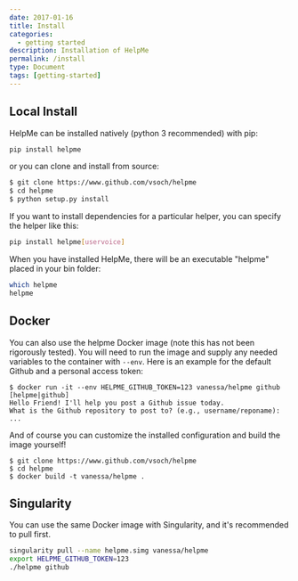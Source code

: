 ```yaml
---
date: 2017-01-16
title: Install
categories:
  - getting started
description: Installation of HelpMe
permalink: /install
type: Document
tags: [getting-started]
---
```


## Local Install
HelpMe can be installed natively (python 3 recommended) with pip:

```bash
pip install helpme
```

or you can clone and install from source:

```bash
$ git clone https://www.github.com/vsoch/helpme
$ cd helpme
$ python setup.py install
```

If you want to install dependencies for a particular helper, you can specify
the helper like this:

```bash
pip install helpme[uservoice]
```

When you have installed HelpMe, there will be an executable "helpme"
placed in your bin folder:

```bash
which helpme
helpme
```

## Docker
You can also use the helpme Docker image (note this has not been rigorously tested). You will
need to run the image and supply any needed variables to the container with `--env`. Here is an
example for the default Github and a personal access token:

```
$ docker run -it --env HELPME_GITHUB_TOKEN=123 vanessa/helpme github
[helpme|github]
Hello Friend! I'll help you post a Github issue today.
What is the Github repository to post to? (e.g., username/reponame): 
...
```

And of course you can customize the installed configuration and build the image yourself!

```
$ git clone https://www.github.com/vsoch/helpme
$ cd helpme
$ docker build -t vanessa/helpme .
```

## Singularity
You can use the same Docker image with Singularity, and it's recommended to pull first.

```bash
singularity pull --name helpme.simg vanessa/helpme
export HELPME_GITHUB_TOKEN=123
./helpme github
```
